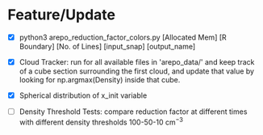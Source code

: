 # Feature/Update

- [x] python3 arepo_reduction_factor_colors.py [Allocated Mem] [R Boundary] [No. of Lines] [input_snap] [output_name]
- [x] Cloud Tracker: run for all available files in 'arepo_data/' and keep track of a cube section surrounding the first cloud, and update that value by looking for np.argmax(Density) inside that cube.
- [x] Spherical distribution of x_init variable
- [ ] Density Threshold Tests: compare reduction factor at different times with different density thresholds 100-50-10 cm$^{-3}$

